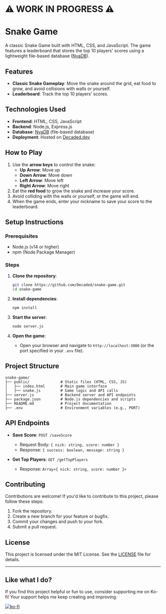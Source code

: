 # ⚠ WORK IN PROGRESS ⚠

# Snake Game

A classic Snake Game built with HTML, CSS, and JavaScript. The game features a leaderboard that stores the top 10 players' scores using a lightweight file-based database
([NyaDB](https://github.com/Decaded/NyaDB)).

## Features

- **Classic Snake Gameplay**: Move the snake around the grid, eat food to grow, and avoid collisions with walls or yourself.
- **Leaderboard**: Track the top 10 players' scores.

## Technologies Used

- **Frontend**: HTML, CSS, JavaScript
- **Backend**: Node.js, Express.js
- **Database**: [NyaDB](https://github.com/Decaded/NyaDB) (file-based database)
- **Deployment**: Hosted on [Decaded.dev](https://decaded.dev)

## How to Play

1. Use the **arrow keys** to control the snake:
   - **Up Arrow**: Move up
   - **Down Arrow**: Move down
   - **Left Arrow**: Move left
   - **Right Arrow**: Move right
2. Eat the **red food** to grow the snake and increase your score.
3. Avoid colliding with the walls or yourself, or the game will end.
4. When the game ends, enter your nickname to save your score to the leaderboard.

## Setup Instructions

### Prerequisites

- Node.js (v14 or higher)
- npm (Node Package Manager)

### Steps

1. **Clone the repository**:

   ```bash
   git clone https://github.com/Decaded/snake-game.git
   cd snake-game
   ```

2. **Install dependencies**:

   ```bash
   npm install
   ```

3. **Start the server**:

   ```bash
   node server.js
   ```

4. **Open the game**:
   - Open your browser and navigate to `http://localhost:3000` (or the port specified in your `.env` file).

## Project Structure

```
snake-game/
├── public/              # Static files (HTML, CSS, JS)
│   ├── index.html       # Main game interface
│   ├── snake.js         # Game logic and API calls
├── server.js            # Backend server and API endpoints
├── package.json         # Node.js dependencies and scripts
├── README.md            # Project documentation
├── .env                 # Environment variables (e.g., PORT)
```

## API Endpoints

- **Save Score**: `POST /saveScore`

  - Request Body: `{ nick: string, score: number }`
  - Response: `{ success: boolean, message: string }`

- **Get Top Players**: `GET /getTopPlayers`
  - Response: `Array<{ nick: string, score: number }>`

## Contributing

Contributions are welcome! If you'd like to contribute to this project, please follow these steps:

1. Fork the repository.
2. Create a new branch for your feature or bugfix.
3. Commit your changes and push to your fork.
4. Submit a pull request.

## License

This project is licensed under the MIT License. See the [LICENSE](LICENSE.md) file for details.

---

## Like what I do?

If you find this project helpful or fun to use, consider supporting me on Ko-fi! Your support helps me keep creating and improving.

[![ko-fi](https://ko-fi.com/img/githubbutton_sm.svg)](https://ko-fi.com/L3L02XV6J)
